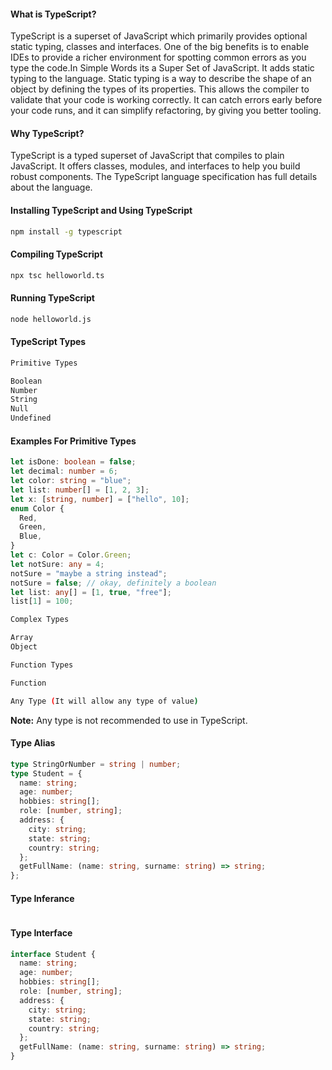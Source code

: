 #### What is TypeScript?

TypeScript is a superset of JavaScript which primarily provides optional static typing, classes and interfaces. One of the big benefits is to enable IDEs to provide a richer environment for spotting common errors as you type the code.In Simple Words its a Super Set of JavaScript.
It adds static typing to the language. Static typing is a way to describe the shape of an object by defining the types of its properties. This allows the compiler to validate that your code is working correctly. It can catch errors early before your code runs, and it can simplify refactoring, by giving you better tooling.

#### Why TypeScript?

TypeScript is a typed superset of JavaScript that compiles to plain JavaScript. It offers classes, modules, and interfaces to help you build robust components. The TypeScript language specification has full details about the language.

#### Installing TypeScript and Using TypeScript

```bash
npm install -g typescript
```

#### Compiling TypeScript

```bash
npx tsc helloworld.ts
```

#### Running TypeScript

```bash
node helloworld.js
```

#### TypeScript Types

```bash
Primitive Types
```

```bash
Boolean
Number
String
Null
Undefined
```

#### Examples For Primitive Types

```typescript
let isDone: boolean = false;
let decimal: number = 6;
let color: string = "blue";
let list: number[] = [1, 2, 3];
let x: [string, number] = ["hello", 10];
enum Color {
  Red,
  Green,
  Blue,
}
let c: Color = Color.Green;
let notSure: any = 4;
notSure = "maybe a string instead";
notSure = false; // okay, definitely a boolean
let list: any[] = [1, true, "free"];
list[1] = 100;
```

```bash
Complex Types
```

```bash
Array
Object
```

```bash
Function Types
```

```bash
Function
```

```bash
Any Type (It will allow any type of value)
```

**Note:** Any type is not recommended to use in TypeScript.

#### Type Alias

```typescript
type StringOrNumber = string | number;
type Student = {
  name: string;
  age: number;
  hobbies: string[];
  role: [number, string];
  address: {
    city: string;
    state: string;
    country: string;
  };
  getFullName: (name: string, surname: string) => string;
};
```

#### Type Inferance

```typescript

```

#### Type Interface

```typescript
interface Student {
  name: string;
  age: number;
  hobbies: string[];
  role: [number, string];
  address: {
    city: string;
    state: string;
    country: string;
  };
  getFullName: (name: string, surname: string) => string;
}
```
